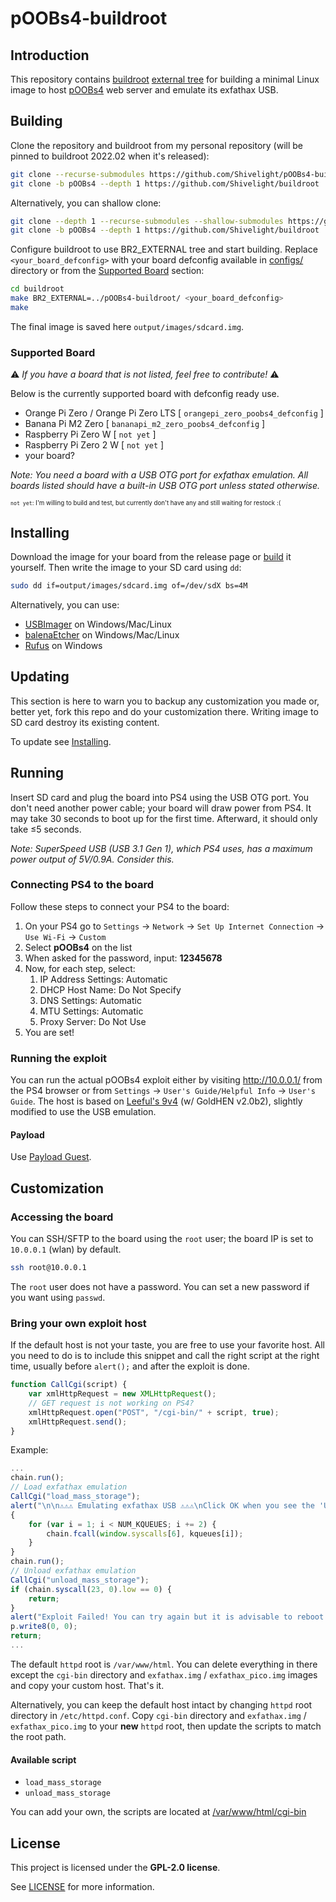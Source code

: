 # pOOBs4-buildroot

## Introduction

This repository contains [buildroot] [external tree][br-external] for building a minimal Linux image to host [pOOBs4] web server and emulate its exfathax USB.

## Building

Clone the repository and buildroot from my personal repository (will be pinned to buildroot 2022.02 when it's released):

```sh
git clone --recurse-submodules https://github.com/Shivelight/pOOBs4-buildroot
git clone -b pOOBs4 --depth 1 https://github.com/Shivelight/buildroot
```
Alternatively, you can shallow clone:
```sh
git clone --depth 1 --recurse-submodules --shallow-submodules https://github.com/Shivelight/pOOBs4-buildroot.git
git clone -b pOOBs4 --depth 1 https://github.com/Shivelight/buildroot
```
Configure buildroot to use BR2_EXTERNAL tree and start building. Replace `<your_board_defconfig>` with your board defconfig available in [configs/](configs) directory or from the [Supported Board](#supported-board) section:

```sh
cd buildroot
make BR2_EXTERNAL=../pOOBs4-buildroot/ <your_board_defconfig>
make
```

The final image is saved here `output/images/sdcard.img`.

### Supported Board

⚠️ _If you have a board that is not listed, feel free to contribute!_ ⚠️

Below is the currently supported board with defconfig ready use. 

- Orange Pi Zero / Orange Pi Zero LTS [ `orangepi_zero_poobs4_defconfig` ]
- Banana Pi M2 Zero [ `bananapi_m2_zero_poobs4_defconfig` ]
- Raspberry Pi Zero W [ `not yet` ]
- Raspberry Pi Zero 2 W [ `not yet` ]
- your board?

_Note: You need a board with a USB OTG port for exfathax emulation. All boards listed should have a built-in USB OTG port unless stated otherwise._

<sub><sup>`not yet`: I'm willing to build and test, but currently don't have any and still waiting for restock :(</sup></sub>

## Installing

Download the image for your board from the release page or [build](#building) it yourself. Then write the image to your SD card using `dd`:

```sh
sudo dd if=output/images/sdcard.img of=/dev/sdX bs=4M
```

Alternatively, you can use:

- [USBImager](https://bztsrc.gitlab.io/usbimager/) on Windows/Mac/Linux 
- [balenaEtcher](https://www.balena.io/etcher/) on Windows/Mac/Linux 
- [Rufus](https://rufus.ie) on Windows

## Updating

This section is here to warn you to backup any customization you made or, better yet, fork this repo and do your customization there. Writing image to SD card destroy its existing content.

To update see [Installing](#installing).

## Running

Insert SD card and plug the board into PS4 using the USB OTG port. You don't need another power cable; your board will draw power from PS4. It may take 30 seconds to boot up for the first time. Afterward, it should only take ≤5 seconds.

_Note: SuperSpeed USB (USB 3.1 Gen 1), which PS4 uses, has a maximum power output of 5V/0.9A. Consider this._

### Connecting PS4 to the board

Follow these steps to connect your PS4 to the board:

1. On your PS4 go to `Settings` -> `Network` -> `Set Up Internet Connection` -> `Use Wi-Fi` -> `Custom`
2. Select **pOOBs4** on the list
3. When asked for the password, input: **12345678**
4. Now, for each step, select:
	1. IP Address Settings: Automatic
	2. DHCP Host Name: Do Not Specify
	3. DNS Settings: Automatic
	4. MTU Settings: Automatic
	5. Proxy Server: Do Not Use
5. You are set!

### Running the exploit

You can run the actual pOOBs4 exploit either by visiting http://10.0.0.1/ from the PS4 browser or from `Settings` -> `User's Guide/Helpful Info` -> `User's Guide`. The host is based on [Leeful's 9v4](https://github.com/Leeful/leeful.github.io/tree/master/9v4) (w/ GoldHEN v2.0b2), slightly modified to use the USB emulation.

#### Payload

Use [Payload Guest][payload-guest].

## Customization

### Accessing the board

You can SSH/SFTP to the board using the `root` user; the board IP is set to `10.0.0.1` (wlan) by default.

```sh
ssh root@10.0.0.1
```

The `root` user does not have a password. You can set a new password if you want using `passwd`. 

### Bring your own exploit host

If the default host is not your taste, you are free to use your favorite host. All you need to do is to include this snippet and call the right script at the right time, usually before `alert();` and after the exploit is done.

```javascript
function CallCgi(script) {
    var xmlHttpRequest = new XMLHttpRequest();
    // GET request is not working on PS4?
    xmlHttpRequest.open("POST", "/cgi-bin/" + script, true);
    xmlHttpRequest.send();
}
```

Example:

```javascript
...
chain.run();
// Load exfathax emulation
CallCgi("load_mass_storage"); 
alert("\n\n⚠⚠⚠ Emulating exfathax USB ⚠⚠⚠\nClick OK when you see the 'USB unsupported' popup notification.");
{
	for (var i = 1; i < NUM_KQUEUES; i += 2) {
		chain.fcall(window.syscalls[6], kqueues[i]);
	}
}
chain.run();
// Unload exfathax emulation
CallCgi("unload_mass_storage");
if (chain.syscall(23, 0).low == 0) {
	return;
}
alert("Exploit Failed! You can try again but it is advisable to reboot instead.");
p.write8(0, 0);
return;
...
```

The default `httpd` root is `/var/www/html`. You can delete everything in there except the `cgi-bin` directory and `exfathax.img` / `exfathax_pico.img` images and copy your custom host. That's it.

Alternatively, you can keep the default host intact by changing `httpd` root directory in `/etc/httpd.conf`. Copy `cgi-bin` directory and `exfathax.img` / `exfathax_pico.img` to your **new** `httpd` root, then update the scripts to match the root path.

#### Available script

- `load_mass_storage`
- `unload_mass_storage`

You can add your own, the scripts are located at [/var/www/html/cgi-bin](board/poobs4/common/rootfs_overlay/var/www/html/cgi-bin)

## License

This project is licensed under the **GPL-2.0 license**.

See [LICENSE](LICENSE) for more information.

[pOOBs4]: https://github.com/ChendoChap/pOOBs4
[payload-guest]: https://github.com/Al-Azif/ps4-payload-guest
[buildroot]: https://buildroot.org
[br-external]: https://buildroot.org/downloads/manual/manual.html#outside-br-custom
